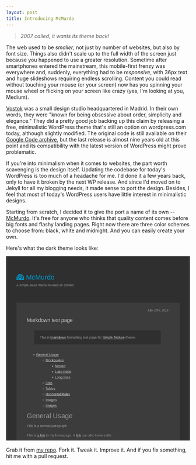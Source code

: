 ```yaml
---
layout: post
title: Introducing McMurdo
---
```


> _2007 called, it wants its theme back!_

The web used to be _smaller_, not just by number of websites, but also by font size. Things also didn't scale up to the full width of the screen just because you happened to use a greater resolution. Sometime after smartphones entered the mainstream, this mobile-first frenzy was everywhere and, suddenly, everything had to be _responsive_, with 36px text and huge slideshows requiring endless scrolling. Content you could read without touching your mouse (or your screen) now has you spinning your mouse wheel or flicking on your screen like crazy (yes, I'm looking at you, Medium).

[Vostok](http://web.archive.org/web/20100327204047/http://www.vostok.es) was a small design studio headquartered in Madrid. In their own words, they were "known for being obsessive about order, simplicity and elegance." They did a pretty good job backing up this claim by releasing a free, minimalistic WordPress theme that's still an option on wordpress.com today, although slightly modified. The original code is still available on their [Google Code archive](https://code.google.com/archive/p/vostok-theme/downloads), but the last release is almost nine years old at this point and its compatibility with the latest version of WordPress might prove problematic.

If you're into minimalism when it comes to websites, the part worth scavenging is the design itself. Updating the codebase for today's WordPress is too much of a headache for me. I'd done it a few years back, only to have it broken by the next WP release. And since I'd moved on to Jekyll for all my blogging needs, it made sense to port the design. Besides, I feel that most of today's WordPress users have little interest in minimalistic designs.

Starting from scratch, I decided it to give the port a name of its own -- [McMurdo](https://en.wikipedia.org/wiki/McMurdo_Station). It's free for anyone who thinks that quality content comes before big fonts and flashy landing pages. Right now there are three color schemes to choose from: black, white and midnight. And you can easily create your own.

Here's what the dark theme looks like:

<a class="image" href="/assets/mcmurdo.png"><img src="/assets/mcmurdo.png"></a>

Grab it from [my repo](https://github.com/petru/mcmurdo). Fork it. Tweak it. Improve it. And if you fix something, hit me with a pull request.